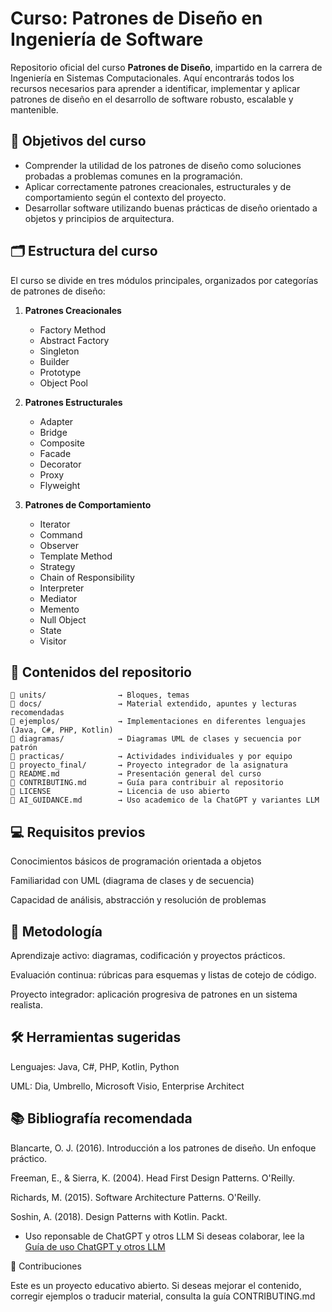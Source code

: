 # Curso: Patrones de Diseño en Ingeniería de Software

Repositorio oficial del curso **Patrones de Diseño**, impartido en la carrera de Ingeniería en Sistemas Computacionales. Aquí encontrarás todos los recursos necesarios para aprender a identificar, implementar y aplicar patrones de diseño en el desarrollo de software robusto, escalable y mantenible.

## 🧠 Objetivos del curso

- Comprender la utilidad de los patrones de diseño como soluciones probadas a problemas comunes en la programación.
- Aplicar correctamente patrones creacionales, estructurales y de comportamiento según el contexto del proyecto.
- Desarrollar software utilizando buenas prácticas de diseño orientado a objetos y principios de arquitectura.

## 🗂 Estructura del curso

El curso se divide en tres módulos principales, organizados por categorías de patrones de diseño:

1. **Patrones Creacionales**
   - Factory Method
   - Abstract Factory
   - Singleton
   - Builder
   - Prototype
   - Object Pool

2. **Patrones Estructurales**
   - Adapter
   - Bridge
   - Composite
   - Facade
   - Decorator
   - Proxy
   - Flyweight

3. **Patrones de Comportamiento**
   - Iterator
   - Command
   - Observer
   - Template Method
   - Strategy
   - Chain of Responsibility
   - Interpreter
   - Mediator
   - Memento
   - Null Object
   - State
   - Visitor

## 📘 Contenidos del repositorio

```plaintext
📁 units/                → Bloques, temas
📁 docs/                 → Material extendido, apuntes y lecturas recomendadas
📁 ejemplos/             → Implementaciones en diferentes lenguajes (Java, C#, PHP, Kotlin)
📁 diagramas/            → Diagramas UML de clases y secuencia por patrón
📁 practicas/            → Actividades individuales y por equipo
📁 proyecto_final/       → Proyecto integrador de la asignatura
📄 README.md             → Presentación general del curso
📄 CONTRIBUTING.md       → Guía para contribuir al repositorio
📄 LICENSE               → Licencia de uso abierto
📄 AI_GUIDANCE.md        → Uso academico de la ChatGPT y variantes LLM
```
## 💻 Requisitos previos

Conocimientos básicos de programación orientada a objetos

Familiaridad con UML (diagrama de clases y de secuencia)

Capacidad de análisis, abstracción y resolución de problemas

## 🚀 Metodología

Aprendizaje activo: diagramas, codificación y proyectos prácticos.

Evaluación continua: rúbricas para esquemas y listas de cotejo de código.

Proyecto integrador: aplicación progresiva de patrones en un sistema realista.

## 🛠 Herramientas sugeridas

Lenguajes: Java, C#, PHP, Kotlin, Python

UML: Dia, Umbrello, Microsoft Visio, Enterprise Architect

## 📚 Bibliografía recomendada

Blancarte, O. J. (2016). Introducción a los patrones de diseño. Un enfoque práctico.

Freeman, E., & Sierra, K. (2004). Head First Design Patterns. O'Reilly.

Richards, M. (2015). Software Architecture Patterns. O'Reilly.

Soshin, A. (2018). Design Patterns with Kotlin. Packt.

- Uso reponsable de ChatGPT y otros LLM  Si deseas colaborar, lee la [Guía de uso ChatGPT y otros LLM](./AI_GUIDANCE.md)
  

🤝 Contribuciones

Este es un proyecto educativo abierto. Si deseas mejorar el contenido, corregir ejemplos o traducir material, consulta la guía CONTRIBUTING.md
